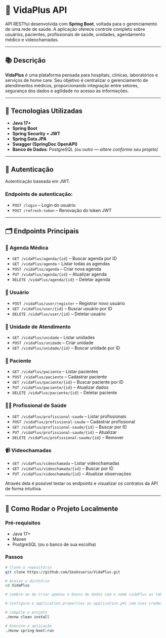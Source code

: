 # 🏥 VidaPlus API

API RESTful desenvolvida com **Spring Boot**, voltada para o gerenciamento de uma rede de saúde. A aplicação oferece controle completo sobre usuários, pacientes, profissionais de saúde, unidades, agendamento médico e videochamadas.

---

## 📚 Descrição

**VidaPlus** é uma plataforma pensada para hospitais, clínicas, laboratórios e serviços de home care. Seu objetivo é centralizar o gerenciamento de atendimentos médicos, proporcionando integração entre setores, segurança dos dados e agilidade no acesso às informações.

---

## 🚀 Tecnologias Utilizadas

- **Java 17+**
- **Spring Boot**
- **Spring Security + JWT**
- **Spring Data JPA**
- **Swagger (SpringDoc OpenAPI)**
- **Banco de Dados**: PostgreSQL *(ou outro — altere conforme seu projeto)*

---

## 🔐 Autenticação

Autenticação baseada em JWT.

### Endpoints de autenticação:
- `POST /login` – Login do usuário  
- `POST /refresh-token` – Renovação do token JWT

---

## 🗂️ Endpoints Principais

### 📅 Agenda Médica
- `GET /vidaPlus/agenda/{id}` – Buscar agenda por ID  
- `GET /vidaPlus/agenda` – Listar todas as agendas  
- `POST /vidaPlus/agenda` – Criar nova agenda  
- `PUT /vidaPlus/agenda/{id}` – Atualizar agenda  
- `DELETE /vidaPlus/agenda/{id}` – Deletar agenda  

### 👤 Usuário
- `POST /vidaPlus/user/register` – Registrar novo usuário  
- `GET /vidaPlus/user/{id}` – Buscar usuário por ID  
- `DELETE /vidaPlus/user/{id}` – Deletar usuário  

### 🏥 Unidade de Atendimento
- `GET /vidaPlus/unidade` – Listar unidades  
- `POST /vidaPlus/unidade` – Criar unidade  
- `GET /vidaPlus/unidade/{id}` – Buscar unidade por ID  

### 🧍 Paciente
- `GET /vidaPlus/paciente` – Listar pacientes  
- `POST /vidaPlus/paciente` – Cadastrar paciente  
- `GET /vidaPlus/paciente/{id}` – Buscar paciente por ID  
- `PUT /vidaPlus/paciente/{id}` – Atualizar dados  
- `DELETE /vidaPlus/paciente/{id}` – Deletar paciente  

### 🧑‍⚕️ Profissional de Saúde
- `GET /vidaPlus/profissional-saude` – Listar profissionais  
- `POST /vidaPlus/profissional-saude` – Cadastrar profissional  
- `GET /vidaPlus/profissional-saude/{id}` – Buscar por ID  
- `PUT /vidaPlus/profissional-saude/{id}` – Atualizar  
- `DELETE /vidaPlus/profissional-saude/{id}` – Remover  

### 📹 Videochamadas
- `GET /vidaPlus/videochamada` – Listar videochamadas  
- `GET /vidaPlus/videochamada/{id}` – Buscar por ID  
- `PUT /vidaPlus/videochamada/{id}` – Atualizar observações  


Através dela é possível testar os endpoints e visualizar os contratos da API de forma intuitiva.

---

## 🧰 Como Rodar o Projeto Localmente

### Pré-requisitos

- Java 17+  
- Maven  
- PostgreSQL (ou o banco de sua escolha)  

### Passos

```bash
# Clone o repositório
git clone https://github.com/SeuUsuario/VidaPlus.git

# Acesse o diretório
cd VidaPlus

# Lembre-se de Criar apenas o banco de dados com o nome vidaPlus as tableas serão todas criadas pelo spring ao rodar o código

# Configure o application.properties ou application.yml com suas credenciais de banco

# Compile o projeto
./mvnw clean install

# Execute a aplicação
./mvnw spring-boot:run
